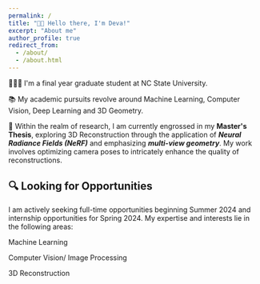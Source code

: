 ```yaml
---
permalink: /
title: "👋🏼 Hello there, I'm Deva!"
excerpt: "About me"
author_profile: true
redirect_from: 
  - /about/
  - /about.html
---
```


👨🏻‍💻 I'm a final year graduate student at NC State University.

📚  My academic pursuits revolve around Machine Learning, Computer Vision, Deep Learning and 3D Geometry.

🔬 Within the realm of research, I am currently engrossed in my **Master's Thesis**, exploring 3D Reconstruction through the application of ***Neural Radiance Fields (NeRF)*** and emphasizing ***multi-view geometry***. My work involves optimizing camera poses to intricately enhance the quality of reconstructions.

## 🔍 Looking for Opportunities

I am actively seeking full-time opportunities beginning Summer 2024 and internship opportunities for Spring 2024. My expertise and interests lie in the following areas:

Machine Learning

Computer Vision/ Image Processing

3D Reconstruction


